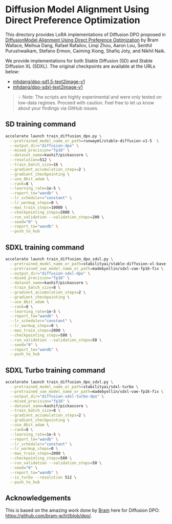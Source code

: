 # Diffusion Model Alignment Using Direct Preference Optimization

This directory provides LoRA implementations of Diffusion DPO proposed in [DiffusionModel Alignment Using Direct Preference Optimization](https://arxiv.org/abs/2311.12908) by Bram Wallace, Meihua Dang, Rafael Rafailov, Linqi Zhou, Aaron Lou, Senthil Purushwalkam, Stefano Ermon, Caiming Xiong, Shafiq Joty, and Nikhil Naik.

We provide implementations for both Stable Diffusion (SD) and Stable Diffusion XL (SDXL). The original checkpoints are available at the URLs below:

* [mhdang/dpo-sd1.5-text2image-v1](https://huggingface.co/mhdang/dpo-sd1.5-text2image-v1)
* [mhdang/dpo-sdxl-text2image-v1](https://huggingface.co/mhdang/dpo-sdxl-text2image-v1)

> 💡 Note: The scripts are highly experimental and were only tested on low-data regimes. Proceed with caution. Feel free to let us know about your findings via GitHub issues.

## SD training command

```bash
accelerate launch train_diffusion_dpo.py \
  --pretrained_model_name_or_path=runwayml/stable-diffusion-v1-5  \
  --output_dir="diffusion-dpo" \
  --mixed_precision="fp16" \
  --dataset_name=kashif/pickascore \
  --resolution=512 \
  --train_batch_size=16 \
  --gradient_accumulation_steps=2 \
  --gradient_checkpointing \
  --use_8bit_adam \
  --rank=8 \
  --learning_rate=1e-5 \
  --report_to="wandb" \
  --lr_scheduler="constant" \
  --lr_warmup_steps=0 \
  --max_train_steps=10000 \
  --checkpointing_steps=2000 \
  --run_validation --validation_steps=200 \
  --seed="0" \
  --report_to="wandb" \
  --push_to_hub
```

## SDXL training command

```bash
accelerate launch train_diffusion_dpo_sdxl.py \
  --pretrained_model_name_or_path=stabilityai/stable-diffusion-xl-base-1.0  \
  --pretrained_vae_model_name_or_path=madebyollin/sdxl-vae-fp16-fix \
  --output_dir="diffusion-sdxl-dpo" \
  --mixed_precision="fp16" \
  --dataset_name=kashif/pickascore \
  --train_batch_size=8 \
  --gradient_accumulation_steps=2 \
  --gradient_checkpointing \
  --use_8bit_adam \
  --rank=8 \
  --learning_rate=1e-5 \
  --report_to="wandb" \
  --lr_scheduler="constant" \
  --lr_warmup_steps=0 \
  --max_train_steps=2000 \
  --checkpointing_steps=500 \
  --run_validation --validation_steps=50 \
  --seed="0" \
  --report_to="wandb" \
  --push_to_hub
```

## SDXL Turbo training command

```bash
accelerate launch train_diffusion_dpo_sdxl.py \
  --pretrained_model_name_or_path=stabilityai/sdxl-turbo \
  --pretrained_vae_model_name_or_path=madebyollin/sdxl-vae-fp16-fix \
  --output_dir="diffusion-sdxl-turbo-dpo" \
  --mixed_precision="fp16" \
  --dataset_name=kashif/pickascore \
  --train_batch_size=8 \
  --gradient_accumulation_steps=2 \
  --gradient_checkpointing \
  --use_8bit_adam \
  --rank=8 \
  --learning_rate=1e-5 \
  --report_to="wandb" \
  --lr_scheduler="constant" \
  --lr_warmup_steps=0 \
  --max_train_steps=2000 \
  --checkpointing_steps=500 \
  --run_validation --validation_steps=50 \
  --seed="0" \
  --report_to="wandb" \
  --is_turbo --resolution 512 \
  --push_to_hub
```


## Acknowledgements

This is based on the amazing work done by [Bram](https://github.com/bram-w) here for Diffusion DPO: https://github.com/bram-w/trl/blob/dpo/.
